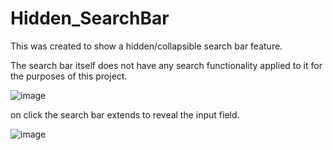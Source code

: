 # Hidden_SearchBar
This was created to show a hidden/collapsible search bar feature.

The search bar itself does not have any search functionality applied to it for the purposes of this project.

![image](https://github.com/daviskj/Hidden_Searchbar/assets/98443655/f1f75a7b-52ff-438c-b642-21581754f20f)

on click the search bar extends to reveal the input field.

![image](https://github.com/daviskj/Hidden_Searchbar/assets/98443655/22da9052-0f80-464d-bf81-61512a4a9d3f)
